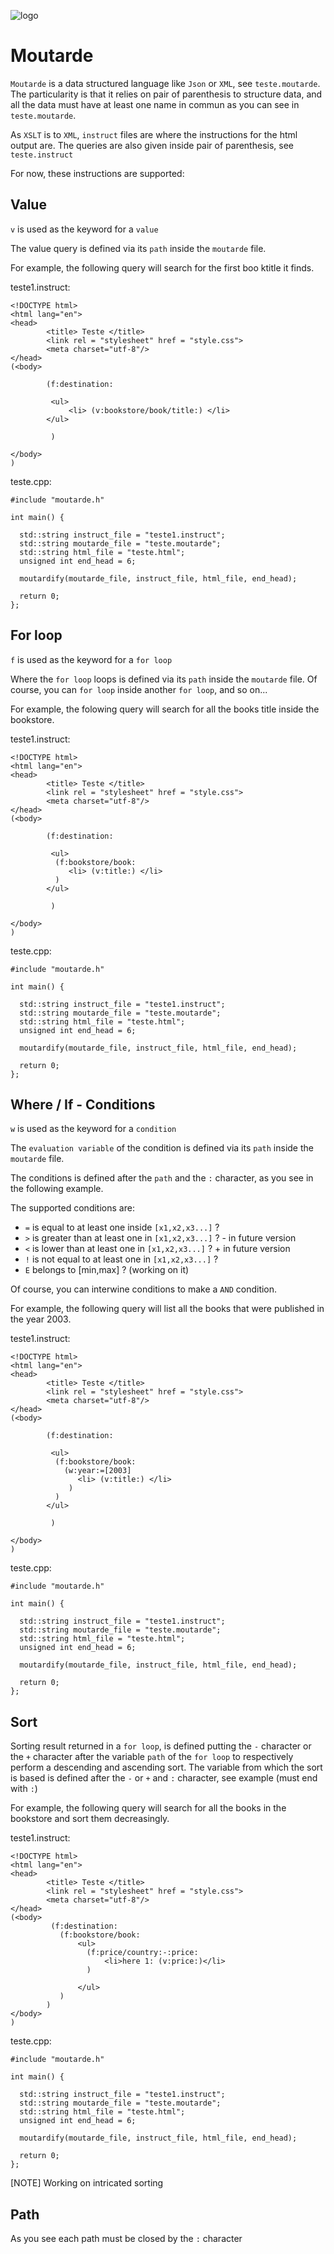 ![logo](logo.jpg)

# Moutarde

`Moutarde` is a data structured language like `Json` or `XML`, see `teste.moutarde`.
The particularity is that it relies on pair of parenthesis to structure data, and all the data must have at least one name in commun as you can see in `teste.moutarde`.

As `XSLT` is to `XML`, `instruct` files are where the instructions for the html output are. The queries are also given inside pair of parenthesis, see `teste.instruct`

For now, these instructions are supported:

## Value

`v` is used as the keyword for a `value`

The value query is defined via its `path` inside the `moutarde` file.

For example, the following query will search for the first boo ktitle it finds.

teste1.instruct:

```
<!DOCTYPE html>
<html lang="en">
<head>
        <title> Teste </title>
        <link rel = "stylesheet" href = "style.css">
        <meta charset="utf-8"/>
</head>
(<body>

        (f:destination:
        
         <ul>
             <li> (v:bookstore/book/title:) </li>
        </ul>
         
         )

</body>
)
```

teste.cpp:

```
#include "moutarde.h"

int main() {
 
  std::string instruct_file = "teste1.instruct";
  std::string moutarde_file = "teste.moutarde";
  std::string html_file = "teste.html";
  unsigned int end_head = 6;

  moutardify(moutarde_file, instruct_file, html_file, end_head);

  return 0;
};
```

## For loop

`f` is used as the keyword for a `for loop`

Where the `for loop` loops is defined via its `path` inside the `moutarde` file.
Of course, you can `for loop` inside another `for loop`, and so on...

For example, the folowing query will search for all the books title inside the bookstore.

teste1.instruct:

```
<!DOCTYPE html>
<html lang="en">
<head>
        <title> Teste </title>
        <link rel = "stylesheet" href = "style.css">
        <meta charset="utf-8"/>
</head>
(<body>

        (f:destination:
        
         <ul>
          (f:bookstore/book:
             <li> (v:title:) </li>
          )
        </ul>
         
         )

</body>
)
```

teste.cpp:

```
#include "moutarde.h"

int main() {
 
  std::string instruct_file = "teste1.instruct";
  std::string moutarde_file = "teste.moutarde";
  std::string html_file = "teste.html";
  unsigned int end_head = 6;

  moutardify(moutarde_file, instruct_file, html_file, end_head);

  return 0;
};
```

## Where / If - Conditions

`w` is used as the keyword for a `condition`

The `evaluation variable` of the condition is defined via its `path` inside the `moutarde` file.

The conditions is defined after the `path` and the `:` character, as you see in the following example.

The supported conditions are: 

- `=` is equal to at least one inside `[x1,x2,x3...]` ?
- `>` is greater than at least one in `[x1,x2,x3...]` ? - in future version
- `<` is lower than at least one in `[x1,x2,x3...]` ? + in future version
- `!` is not equal to at least one in `[x1,x2,x3...]` ?
- `E` belongs to [min,max] ? (working on it)

Of course, you can interwine conditions to make a `AND` condition.

For example, the following query will list all the books that were published in the year 2003.

teste1.instruct:

```
<!DOCTYPE html>
<html lang="en">
<head>
        <title> Teste </title>
        <link rel = "stylesheet" href = "style.css">
        <meta charset="utf-8"/>
</head>
(<body>

        (f:destination:
        
         <ul>
          (f:bookstore/book:
            (w:year:=[2003]
               <li> (v:title:) </li>
             )
          )
        </ul>
         
         )

</body>
)
```

teste.cpp:

```
#include "moutarde.h"

int main() {
 
  std::string instruct_file = "teste1.instruct";
  std::string moutarde_file = "teste.moutarde";
  std::string html_file = "teste.html";
  unsigned int end_head = 6;

  moutardify(moutarde_file, instruct_file, html_file, end_head);

  return 0;
};
```

## Sort 

Sorting result returned in a `for loop`, is defined putting the `-` character or the `+` character after the variable `path` of the `for loop` to respectively perform a descending and ascending sort. The variable from which the sort is based is defined after the `-` or `+` and `:` character, see example (must end with `:`)

For example, the following query will search for all the books in the bookstore and sort them decreasingly.

teste1.instruct:

```
<!DOCTYPE html>
<html lang="en">
<head>
        <title> Teste </title>
        <link rel = "stylesheet" href = "style.css">
        <meta charset="utf-8"/>
</head>
(<body>
         (f:destination:
           (f:bookstore/book:
               <ul>
                 (f:price/country:-:price:
                     <li>here 1: (v:price:)</li>
                 )
                
               </ul>
           )
        )
</body>
)
```

teste.cpp:

```
#include "moutarde.h"

int main() {
 
  std::string instruct_file = "teste1.instruct";
  std::string moutarde_file = "teste.moutarde";
  std::string html_file = "teste.html";
  unsigned int end_head = 6;

  moutardify(moutarde_file, instruct_file, html_file, end_head);

  return 0;
};
```

[NOTE]
Working on intricated sorting

## Path

As you see each path must be closed by the `:` character
